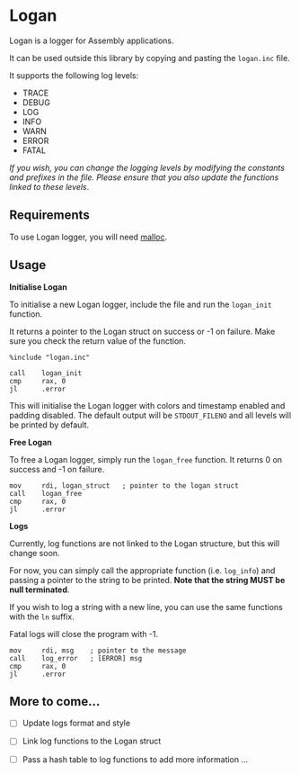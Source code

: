 # Logan

Logan is a logger for Assembly applications.

It can be used outside this library by copying and pasting the `logan.inc` file.

It supports the following log levels:

* TRACE
* DEBUG
* LOG
* INFO
* WARN
* ERROR
* FATAL

*If you wish, you can change the logging levels by modifying the constants and prefixes in the file. Please ensure that you also update the functions linked to these levels*.

## Requirements 

To use Logan logger, you will need [malloc](https://github.com/bla-ce/unstack).

## Usage

**Initialise Logan**

To initialise a new Logan logger, include the file and run the `logan_init` function.

It returns a pointer to the Logan struct on success or -1 on failure. Make sure you check the return value of the function.

```assembly
%include "logan.inc"

call    logan_init
cmp     rax, 0
jl      .error
```

This will initialise the Logan logger with colors and timestamp enabled and padding disabled. The default output will be `STDOUT_FILENO` and all levels will be printed by default.

**Free Logan**

To free a Logan logger, simply run the `logan_free` function. 
It returns 0 on success and -1 on failure.

```assembly
mov     rdi, logan_struct   ; pointer to the logan struct
call    logan_free
cmp     rax, 0
jl      .error
```

**Logs**

Currently, log functions are not linked to the Logan structure, but this will change soon.

For now, you can simply call the appropriate function (i.e. `log_info`) and passing a pointer to the string to be printed. **Note that the string MUST be null terminated**.

If you wish to log a string with a new line, you can use the same functions with the `ln` suffix.

Fatal logs will close the program with -1.

```assembly
mov     rdi, msg    ; pointer to the message
call    log_error   ; [ERROR] msg
cmp     rax, 0
jl      .error
```

## More to come...

- [ ] Update logs format and style
- [ ] Link log functions to the Logan struct
- [ ] Pass a hash table to log functions to add more information
...

